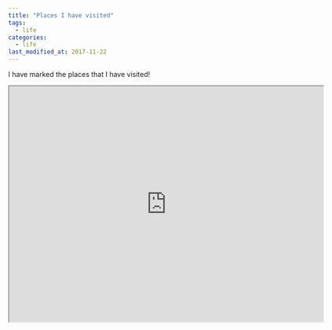 ```yaml
---
title: "Places I have visited"
tags: 
  - life
categories:
  - life 
last_modified_at: 2017-11-22
---
```



<p> I have marked the places that I have visited! </p>

<iframe src="https://www.google.com/maps/d/embed?mid=1_aRDIiG3fHz4v8DzbD7jJykqWrRJZJUa" width="640" height="480"></iframe>